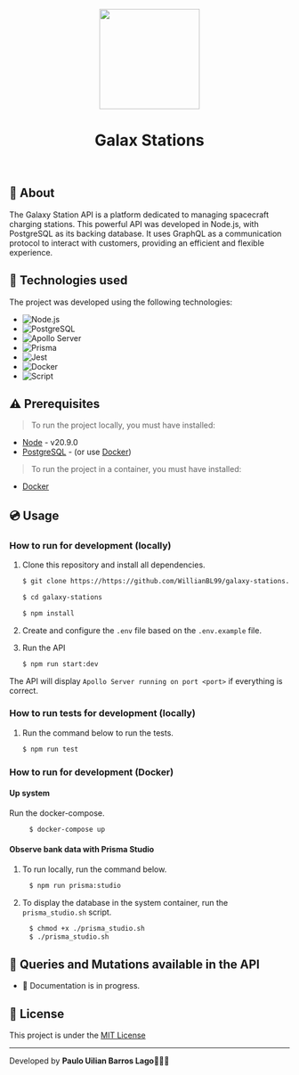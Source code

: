 <p align="center">
    <a href="https://github.com/WillianBL99/repo-provas">
      <img src="https://github.com/WillianBL99/galaxy-stations/assets/65803142/b40a970c-f86f-45a0-9cb8-0de1e31f47c2" width="180" >
    </a>
    <h1 align="center">
      Galax Stations
    </h1>
</p>
</br>

## :page_facing_up: About

The Galaxy Station API is a platform dedicated to managing spacecraft charging stations. This powerful API was developed in Node.js, with PostgreSQL as its backing database. It uses GraphQL as a communication protocol to interact with customers, providing an efficient and flexible experience.

## :rocket: Technologies used
The project was developed using the following technologies:

- <img src="https://img.shields.io/badge/Node.js-339933?style=for-the-badge&logo=node.js&logoColor=white" alt="Node.js" />
- <img src="https://img.shields.io/badge/PostgreSQL-4169E1?style=for-the-badge&logo=postgresql&logoColor=white" alt="PostgreSQL" />
- <img src="https://img.shields.io/badge/Apollo_Server-4B89FF?style=for-the-badge&logo=apollo-graphql&logoColor=white" alt="Apollo Server" />
- <img src="https://img.shields.io/badge/Prisma-2D3748?style=for-the-badge&logo=prisma&logoColor=white" alt="Prisma" />
- <img src="https://img.shields.io/badge/Jest-C21325?style=for-the-badge&logo=jest&logoColor=white" alt="Jest" />
- <img src="https://img.shields.io/badge/Docker-2496ED?style=for-the-badge&logo=docker&logoColor=white" alt="Docker" />
- <img src="https://img.shields.io/badge/Script-121011?style=for-the-badge&logo=gnu-bash&logoColor=white" alt="Script" />

## :warning: Prerequisites
>To run the project locally, you must have installed:
- [Node](https://nodejs.org/) - v20.9.0
- [PostgreSQL](https://www.postgresql.org/) - (or use [Docker](https://www.docker.com/))

>To run the project in a container, you must have installed:
- [Docker](https://www.docker.com/)

## :cd: Usage
### How to run for development (locally)

1. Clone this repository and install all dependencies.

      ```bash
      $ git clone https://https://github.com/WillianBL99/galaxy-stations.git

      $ cd galaxy-stations

      $ npm install
      ```

2. Create and configure the `.env` file based on the `.env.example` file.

4. Run the API

      ```bash
      $ npm run start:dev
      ```

The API will display `Apollo Server running on port <port>` if everything is correct.

### How to run tests for development (locally)

1. Run the command below to run the tests.

      ```bash
      $ npm run test
      ```

### How to run for development (Docker)

#### Up system
Run the docker-compose.
```bash
     $ docker-compose up
```

#### Observe bank data with Prisma Studio
1. To run locally, run the command below.
```bash
     $ npm run prisma:studio
```
2. To display the database in the system container, run the `prisma_studio.sh` script.
```bash
     $ chmod +x ./prisma_studio.sh
     $ ./prisma_studio.sh
```

## :twisted_rightwards_arrows: Queries and Mutations available in the API
- 🚧 Documentation is in progress.

## :page_facing_up: License
This project is under the [MIT License](https://github.com/WillianBL99/gopher-todo_list/blob/main/LICENSE)

---
Developed by **Paulo Uilian Barros Lago**🧑🏻‍💻
